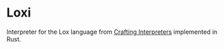 # Loxi
Interpreter for the Lox language from [Crafting Interpreters](https://craftinginterpreters.com/) implemented in Rust.